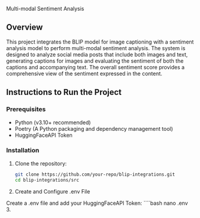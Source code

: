 Multi-modal Sentiment Analysis 

## Overview

This project integrates the BLIP model for image captioning with a sentiment analysis model to perform multi-modal sentiment analysis. The system is designed to analyze social media posts that include both images and text, generating captions for images and evaluating the sentiment of both the captions and accompanying text. The overall sentiment score provides a comprehensive view of the sentiment expressed in the content.

## Instructions to Run the Project

### Prerequisites

- Python (v3.10+ recommended)
- Poetry (A Python packaging and dependency management tool)
- HuggingFaceAPI Token

### Installation

1. Clone the repository:

   ```bash
   git clone https://github.com/your-repo/blip-integrations.git
   cd blip-integrations/src

2.  Create and Configure .env File

Create a .env file and add your HuggingFaceAPI Token:
     ````bash
     nano .env
3. 

